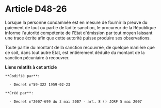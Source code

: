 # Article D48-26

Lorsque la personne condamnée est en mesure de fournir la preuve du paiement de tout ou partie de ladite sanction, le
procureur de la République informe l'autorité compétente de l'Etat d'émission par tout moyen laissant une trace écrite afin
que cette autorité puisse produire ses observations.

Toute partie du montant de la sanction recouvrée, de quelque manière que ce soit, dans tout autre Etat, est entièrement
déduite du montant de la sanction pécuniaire à recouvrer.

**Liens relatifs à cet article**

	**Codifié par**:

	  - Décret n°59-322 1959-02-23

	**Créé par**:

	  - Décret n°2007-699 du 3 mai 2007 - art. 8 () JORF 5 mai 2007
